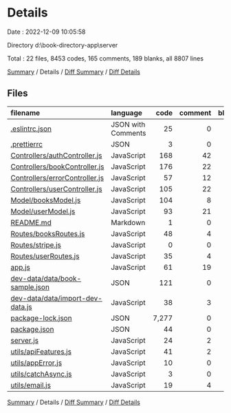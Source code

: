 # Details

Date : 2022-12-09 10:05:58

Directory d:\\book-directory-app\\server

Total : 22 files,  8453 codes, 165 comments, 189 blanks, all 8807 lines

[Summary](results.md) / Details / [Diff Summary](diff.md) / [Diff Details](diff-details.md)

## Files
| filename | language | code | comment | blank | total |
| :--- | :--- | ---: | ---: | ---: | ---: |
| [.eslintrc.json](/.eslintrc.json) | JSON with Comments | 25 | 0 | 1 | 26 |
| [.prettierrc](/.prettierrc) | JSON | 3 | 0 | 1 | 4 |
| [Controllers/authController.js](/Controllers/authController.js) | JavaScript | 168 | 42 | 32 | 242 |
| [Controllers/bookController.js](/Controllers/bookController.js) | JavaScript | 176 | 22 | 22 | 220 |
| [Controllers/errorController.js](/Controllers/errorController.js) | JavaScript | 57 | 12 | 15 | 84 |
| [Controllers/userController.js](/Controllers/userController.js) | JavaScript | 105 | 22 | 23 | 150 |
| [Model/booksModel.js](/Model/booksModel.js) | JavaScript | 104 | 8 | 2 | 114 |
| [Model/userModel.js](/Model/userModel.js) | JavaScript | 93 | 21 | 21 | 135 |
| [README.md](/README.md) | Markdown | 1 | 0 | 1 | 2 |
| [Routes/booksRoutes.js](/Routes/booksRoutes.js) | JavaScript | 48 | 4 | 6 | 58 |
| [Routes/stripe.js](/Routes/stripe.js) | JavaScript | 0 | 0 | 2 | 2 |
| [Routes/userRoutes.js](/Routes/userRoutes.js) | JavaScript | 35 | 4 | 5 | 44 |
| [app.js](/app.js) | JavaScript | 61 | 19 | 20 | 100 |
| [dev-data/data/book-sample.json](/dev-data/data/book-sample.json) | JSON | 121 | 0 | 1 | 122 |
| [dev-data/data/import-dev-data.js](/dev-data/data/import-dev-data.js) | JavaScript | 38 | 3 | 8 | 49 |
| [package-lock.json](/package-lock.json) | JSON | 7,277 | 0 | 1 | 7,278 |
| [package.json](/package.json) | JSON | 44 | 0 | 1 | 45 |
| [server.js](/server.js) | JavaScript | 24 | 2 | 7 | 33 |
| [utils/apiFeatures.js](/utils/apiFeatures.js) | JavaScript | 41 | 2 | 12 | 55 |
| [utils/appError.js](/utils/appError.js) | JavaScript | 10 | 0 | 4 | 14 |
| [utils/catchAsync.js](/utils/catchAsync.js) | JavaScript | 3 | 0 | 1 | 4 |
| [utils/email.js](/utils/email.js) | JavaScript | 19 | 4 | 3 | 26 |

[Summary](results.md) / Details / [Diff Summary](diff.md) / [Diff Details](diff-details.md)